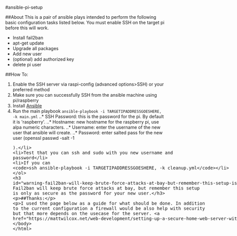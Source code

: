 #ansible-pi-setup 

##About
This is a pair of ansible plays intended to perform the following basic configuration tasks listed below. You must enable SSH on the target pi before this will work. 

- Install fail2ban
- apt-get update
- Upgrade all packages
- Add new user
- (optional) add authorized key
- delete pi user

##How To:
1. Enable the SSH server via raspi-config (advanced options>SSH) or your preferred method
1. Make sure you can successfully SSH from the ansible machine using pi/raspberry
1. Install [Ansible](https://www.ansible.com/)
1. Run the main playbook `ansible-playbook -i TARGETIPADDRESSGOESHERE, -k main.yml`
..*	SSH Password: this is the password for the pi. By default it is 'raspberry'.
..*	Hostname: new hostname for the raspberry pi, use alpa numeric characters.
..*	Username: enter the username of the new user that ansible will create. 
..*	Password: enter salted pass for the new user (openssl passwd -salt <salt> -1 <plaintext>).
1. Test that you can ssh and sudo with you new username and password
1. If you can `ssh ansible-playbook -i TARGETIPADDRESSGOESHERE, -k cleanup.yml`

### WARNING: Fail2ban will keep brute force attacks at bay, but remember this setup is only as secure as the password for your new user. 

##Thanks:

I used the page below as a guide for what should be done. In addition to the current configuration a firewall would be also help with security but that more depends on the usecase for the server. 
https://mattwilcox.net/web-development/setting-up-a-secure-home-web-server-with-raspberry-pi





